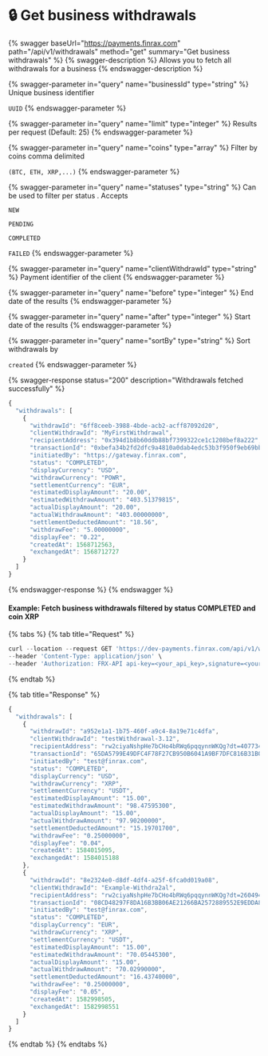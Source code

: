 # 🔒 Get business withdrawals

{% swagger baseUrl="https://payments.finrax.com" path="/api/v1/withdrawals" method="get" summary="Get business withdrawals" %}
{% swagger-description %}
Allows you to fetch all withdrawals for a business
{% endswagger-description %}

{% swagger-parameter in="query" name="businessId" type="string" %}
Unique business identifier 

`UUID`
{% endswagger-parameter %}

{% swagger-parameter in="query" name="limit" type="integer" %}
Results per request (Default: 25)
{% endswagger-parameter %}

{% swagger-parameter in="query" name="coins" type="array" %}
Filter by coins comma delimited 

`(BTC, ETH, XRP,...)`
{% endswagger-parameter %}

{% swagger-parameter in="query" name="statuses" type="string" %}
Can be used to filter per status . Accepts 

`NEW`

  

`PENDING`

  

`COMPLETED`

  

`FAILED`
{% endswagger-parameter %}

{% swagger-parameter in="query" name="clientWithdrawId" type="string" %}
Payment identifier of the client
{% endswagger-parameter %}

{% swagger-parameter in="query" name="before" type="integer" %}
End date of the results
{% endswagger-parameter %}

{% swagger-parameter in="query" name="after" type="integer" %}
Start date of the results
{% endswagger-parameter %}

{% swagger-parameter in="query" name="sortBy" type="string" %}
Sort withdrawals by 

`created`
{% endswagger-parameter %}

{% swagger-response status="200" description="Withdrawals fetched successfully" %}
```javascript
{
  "withdrawals": [
    {
      "withdrawId": "6ff8ceeb-3988-4bde-acb2-acff87092d20",
      "clientWithdrawId": "MyFirstWithdrawal",
      "recipientAddress": "0x394d1b8b60ddb88bf7399322ce1c1208bef8a222",
      "transactionId": "0xbefa34b2fd2dfc9a4810a0dab4edc53b3f950f9eb69bb1e53748c3bf7b082795",
      "initiatedBy": "https://gateway.finrax.com",
      "status": "COMPLETED",
      "displayCurrency": "USD",
      "withdrawCurrency": "POWR",
      "settlementCurrency": "EUR",
      "estimatedDisplayAmount": "20.00",
      "estimatedWithdrawAmount": "403.51379815",
      "actualDisplayAmount": "20.00",
      "actualWithdrawAmount": "403.00000000",
      "settlementDeductedAmount": "18.56",
      "withdrawFee": "5.00000000",
      "displayFee": "0.22",
      "createdAt": 1568712563,
      "exchangedAt": 1568712727
    }
  ]
}
```
{% endswagger-response %}
{% endswagger %}

#### Example: Fetch business withdrawals filtered by status COMPLETED and coin XRP

{% tabs %}
{% tab title="Request" %}
```javascript
curl --location --request GET 'https://dev-payments.finrax.com/api/v1/withdrawals?businessId=19dee3c4-4dc9-4bcc-b8ed-92e3d4f256bd&statuses=COMPLETED&coins=XRP' \
--header 'Content-Type: application/json' \
--header 'Authorization: FRX-API api-key=<your_api_key>,signature=<your_signature>,timestamp=<timestamp>'
```
{% endtab %}

{% tab title="Response" %}
```javascript
{
  "withdrawals": [
    {
      "withdrawId": "a952e1a1-1b75-460f-a9c4-8a19e71c4dfa",
      "clientWithdrawId": "testWithdrawal-3.12",
      "recipientAddress": "rw2ciyaNshpHe7bCHo4bRWq6pqqynnWKQg?dt=4077347672",
      "transactionId": "65DA5799E49DFC4F78F27CB950B6041A9BF7DFC816B31B0D1C0A505054F2A333",
      "initiatedBy": "test@finrax.com",
      "status": "COMPLETED",
      "displayCurrency": "USD",
      "withdrawCurrency": "XRP",
      "settlementCurrency": "USDT",
      "estimatedDisplayAmount": "15.00",
      "estimatedWithdrawAmount": "98.47595300",
      "actualDisplayAmount": "15.00",
      "actualWithdrawAmount": "97.90200000",
      "settlementDeductedAmount": "15.19701700",
      "withdrawFee": "0.25000000",
      "displayFee": "0.04",
      "createdAt": 1584015095,
      "exchangedAt": 1584015188
    },
    {
      "withdrawId": "8e2324e0-d8df-4df4-a25f-6fca0d019a08",
      "clientWithdrawId": "Example-Withdra2al",
      "recipientAddress": "rw2ciyaNshpHe7bCHo4bRWq6pqqynnWKQg?dt=2604946645",
      "transactionId": "08CD48297F8DA16B3BB06AE21266BA2572889552E9EDDA8A24DB3169A96F4BE6",
      "initiatedBy": "test@finrax.com",
      "status": "COMPLETED",
      "displayCurrency": "EUR",
      "withdrawCurrency": "XRP",
      "settlementCurrency": "USDT",
      "estimatedDisplayAmount": "15.00",
      "estimatedWithdrawAmount": "70.05445300",
      "actualDisplayAmount": "15.00",
      "actualWithdrawAmount": "70.02990000",
      "settlementDeductedAmount": "16.43740000",
      "withdrawFee": "0.25000000",
      "displayFee": "0.05",
      "createdAt": 1582998505,
      "exchangedAt": 1582998551
    }
  ]
}
```
{% endtab %}
{% endtabs %}

